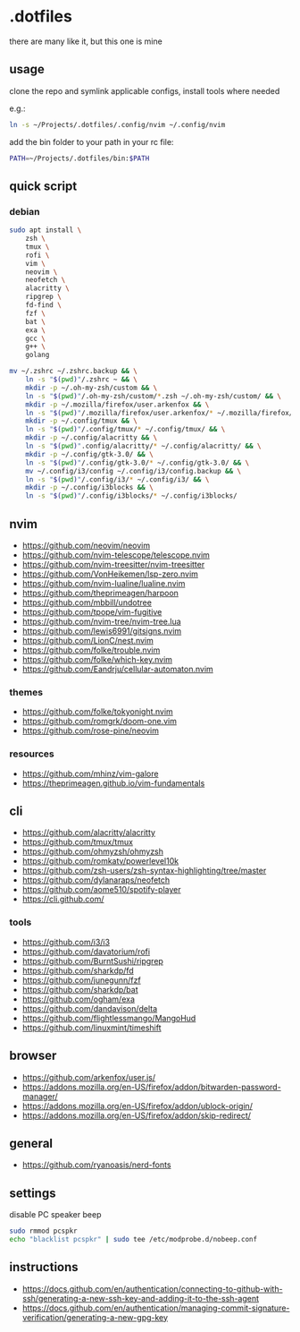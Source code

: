 # .dotfiles

there are many like it, but this one is mine

## usage

clone the repo and symlink applicable configs, install tools where needed

e.g.:

```sh
ln -s ~/Projects/.dotfiles/.config/nvim ~/.config/nvim
```

add the bin folder to your path in your rc file:

```sh
PATH=~/Projects/.dotfiles/bin:$PATH
```

## quick script

### debian

```sh
sudo apt install \
    zsh \
    tmux \
    rofi \
    vim \
    neovim \
    neofetch \
    alacritty \
    ripgrep \
    fd-find \
    fzf \
    bat \
    exa \
    gcc \
    g++ \
    golang
```

```sh
mv ~/.zshrc ~/.zshrc.backup && \
    ln -s "$(pwd)"/.zshrc ~ && \
    mkdir -p ~/.oh-my-zsh/custom && \
    ln -s "$(pwd)"/.oh-my-zsh/custom/*.zsh ~/.oh-my-zsh/custom/ && \
    mkdir -p ~/.mozilla/firefox/user.arkenfox && \
    ln -s "$(pwd)"/.mozilla/firefox/user.arkenfox/* ~/.mozilla/firefox/user.arkenfox/ && \
    mkdir -p ~/.config/tmux && \
    ln -s "$(pwd)"/.config/tmux/* ~/.config/tmux/ && \
    mkdir -p ~/.config/alacritty && \
    ln -s "$(pwd)".config/alacritty/* ~/.config/alacritty/ && \
    mkdir -p ~/.config/gtk-3.0/ && \
    ln -s "$(pwd)"/.config/gtk-3.0/* ~/.config/gtk-3.0/ && \
    mv ~/.config/i3/config ~/.config/i3/config.backup && \
    ln -s "$(pwd)"/.config/i3/* ~/.config/i3/ && \
    mkdir -p ~/.config/i3blocks && \
    ln -s "$(pwd)"/.config/i3blocks/* ~/.config/i3blocks/
```

## nvim

- https://github.com/neovim/neovim
- https://github.com/nvim-telescope/telescope.nvim
- https://github.com/nvim-treesitter/nvim-treesitter
- https://github.com/VonHeikemen/lsp-zero.nvim
- https://github.com/nvim-lualine/lualine.nvim
- https://github.com/theprimeagen/harpoon
- https://github.com/mbbill/undotree
- https://github.com/tpope/vim-fugitive
- https://github.com/nvim-tree/nvim-tree.lua
- https://github.com/lewis6991/gitsigns.nvim
- https://github.com/LionC/nest.nvim
- https://github.com/folke/trouble.nvim
- https://github.com/folke/which-key.nvim
- https://github.com/Eandrju/cellular-automaton.nvim

### themes

- https://github.com/folke/tokyonight.nvim
- https://github.com/romgrk/doom-one.vim
- https://github.com/rose-pine/neovim

### resources

- https://github.com/mhinz/vim-galore
- https://theprimeagen.github.io/vim-fundamentals

## cli

- https://github.com/alacritty/alacritty
- https://github.com/tmux/tmux
- https://github.com/ohmyzsh/ohmyzsh
- https://github.com/romkatv/powerlevel10k
- https://github.com/zsh-users/zsh-syntax-highlighting/tree/master
- https://github.com/dylanaraps/neofetch
- https://github.com/aome510/spotify-player
- https://cli.github.com/

### tools

- https://github.com/i3/i3
- https://github.com/davatorium/rofi
- https://github.com/BurntSushi/ripgrep
- https://github.com/sharkdp/fd
- https://github.com/junegunn/fzf
- https://github.com/sharkdp/bat
- https://github.com/ogham/exa
- https://github.com/dandavison/delta
- https://github.com/flightlessmango/MangoHud
- https://github.com/linuxmint/timeshift

## browser

- https://github.com/arkenfox/user.js/
- https://addons.mozilla.org/en-US/firefox/addon/bitwarden-password-manager/
- https://addons.mozilla.org/en-US/firefox/addon/ublock-origin/
- https://addons.mozilla.org/en-US/firefox/addon/skip-redirect/

## general

- https://github.com/ryanoasis/nerd-fonts

## settings

disable PC speaker beep

```sh
sudo rmmod pcspkr
echo "blacklist pcspkr" | sudo tee /etc/modprobe.d/nobeep.conf
```

## instructions

- https://docs.github.com/en/authentication/connecting-to-github-with-ssh/generating-a-new-ssh-key-and-adding-it-to-the-ssh-agent
- https://docs.github.com/en/authentication/managing-commit-signature-verification/generating-a-new-gpg-key

